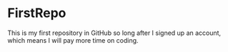# FirstRepo
This is my first repository in GitHub so long after I signed up an account, which means I will pay more time on coding. 
